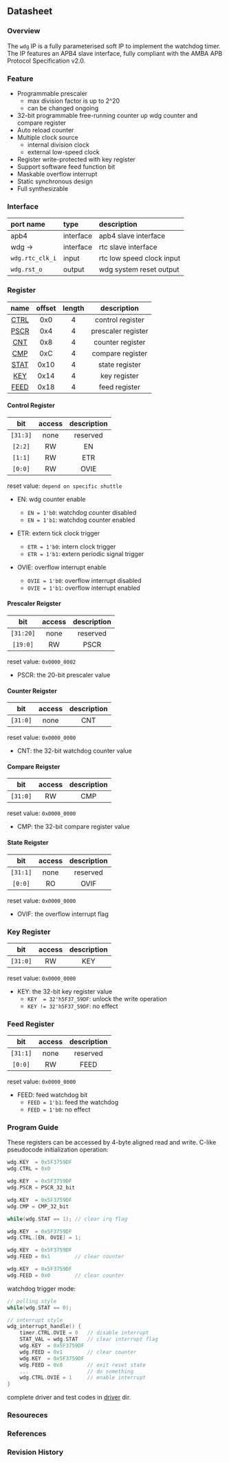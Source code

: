 ## Datasheet

### Overview
The `wdg` IP is a fully parameterised soft IP to implement the watchdog timer. The IP features an APB4 slave interface, fully compliant with the AMBA APB Protocol Specification v2.0.

### Feature
* Programmable prescaler
    * max division factor is up to 2^20
    * can be changed ongoing
* 32-bit programmable free-running counter up wdg counter and compare register
* Auto reload counter
* Multiple clock source
    * internal division clock
    * external low-speed clock
* Register write-protected with key register
* Support software feed function bit
* Maskable overflow interrupt
* Static synchronous design
* Full synthesizable

### Interface
| port name | type        | description          |
|:--------- |:------------|:---------------------|
| apb4      | interface   | apb4 slave interface |
| wdg ->    | interface   | rtc slave interface |
| `wdg.rtc_clk_i` | input | rtc low speed clock input |
| `wdg.rst_o` | output | wdg system reset output |

### Register

| name | offset  | length | description |
|:----:|:-------:|:-----: | :---------: |
| [CTRL](#control-register) | 0x0 | 4 | control register |
| [PSCR](#prescaler-reigster) | 0x4 | 4 | prescaler register |
| [CNT](#counter-reigster) | 0x8 | 4 | counter register |
| [CMP](#compare-reigster) | 0xC | 4 | compare register |
| [STAT](#state-register) | 0x10 | 4 | state register |
| [KEY](#key-register) | 0x14 | 4 | key register |
| [FEED](#feed-register) | 0x18 | 4 | feed register |

#### Control Register
| bit | access  | description |
|:---:|:-------:| :---------: |
| `[31:3]` | none | reserved |
| `[2:2]` | RW | EN |
| `[1:1]` | RW | ETR |
| `[0:0]` | RW | OVIE |

reset value: `depend on specific shuttle`

* EN: wdg counter enable
    * `EN = 1'b0`: watchdog counter disabled
    * `EN = 1'b1`: watchdog counter enabled

* ETR: extern tick clock trigger
    * `ETR = 1'b0`: intern clock trigger
    * `ETR = 1'b1`: extern periodic signal trigger

* OVIE: overflow interrupt enable
    * `OVIE = 1'b0`: overflow interrupt disabled
    * `OVIE = 1'b1`: overflow interrupt enabled

#### Prescaler Reigster
| bit | access  | description |
|:---:|:-------:| :---------: |
| `[31:20]` | none | reserved |
| `[19:0]` | RW | PSCR |

reset value: `0x0000_0002`

* PSCR: the 20-bit prescaler value

#### Counter Reigster
| bit | access  | description |
|:---:|:-------:| :---------: |
| `[31:0]` | none | CNT |

reset value: `0x0000_0000`

* CNT: the 32-bit watchdog counter value

#### Compare Reigster
| bit | access  | description |
|:---:|:-------:| :---------: |
| `[31:0]` | RW | CMP |

reset value: `0x0000_0000`

* CMP: the 32-bit compare register value

#### State Reigster
| bit | access  | description |
|:---:|:-------:| :---------: |
| `[31:1]` | none | reserved |
| `[0:0]` | RO | OVIF |

reset value: `0x0000_0000`

* OVIF: the overflow interrupt flag

### Key Register
| bit | access  | description |
|:---:|:-------:| :---------: |
| `[31:0]` | RW | KEY |

reset value: `0x0000_0000`

* KEY: the 32-bit key register value
    * `KEY  = 32'h5F37_59DF`: unlock the write operation
    * `KEY != 32'h5F37_59DF`: no effect

### Feed Register
| bit | access  | description |
|:---:|:-------:| :---------: |
| `[31:1]` | none | reserved |
| `[0:0]` | RW | FEED |

reset value: `0x0000_0000`

* FEED: feed watchdog bit
    * `FEED = 1'b1`: feed the watchdog
    * `FEED = 1'b0`: no effect

### Program Guide
These registers can be accessed by 4-byte aligned read and write. C-like pseudocode initialization operation:

```c
wdg.KEY  = 0x5F3759DF
wdg.CTRL = 0x0

wdg.KEY  = 0x5F3759DF
wdg.PSCR = PSCR_32_bit

wdg.KEY  = 0x5F3759DF
wdg.CMP = CMP_32_bit

while(wdg.STAT == 1); // clear irq flag

wdg.KEY  = 0x5F3759DF
wdg.CTRL.[EN, OVIE] = 1;

wdg.KEY  = 0x5F3759DF
wdg.FEED = 0x1        // clear counter

wdg.KEY  = 0x5F3759DF
wdg.FEED = 0x0        // clear counter

```
watchdog trigger mode:
```c
// polling style
while(wdg.STAT == 0);

// interrupt style
wdg_interrupt_handle() {
    timer.CTRL.OVIE = 0   // disable interrupt
    STAT_VAL = wdg.STAT   // clear interrupt flag
    wdg.KEY  = 0x5F3759DF
    wdg.FEED = 0x1        // clear counter
    wdg.KEY  = 0x5F3759DF
    wdg.FEED = 0x0        // exit reset state
    ...                   // do something
    wdg.CTRL.OVIE = 1     // enable interrupt
}
```
complete driver and test codes in [driver](../driver/) dir. 

### Resoureces
### References
### Revision History